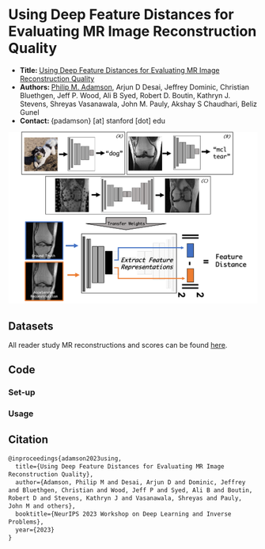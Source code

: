 # Using Deep Feature Distances for Evaluating MR Image Reconstruction Quality

- <b> Title: </b>[Using Deep Feature Distances for Evaluating MR Image Reconstruction Quality](https://openreview.net/forum?id=AUiZyqYiGb)<br>
- <b>Authors: </b>[Philip M. Adamson](https://www.linkedin.com/in/philipadamson/), Arjun D Desai, Jeffrey Dominic, Christian Bluethgen, Jeff P. Wood, Ali B Syed, Robert D. Boutin, Kathryn J. Stevens, Shreyas Vasanawala, John M. Pauly, Akshay S Chaudhari, Beliz Gunel
- <b>Contact: </b>{padamson} [at] stanford [dot] edu<br>

<img src='data/DFD_Methods.png'/>

## Datasets
All reader study MR reconstructions and scores can be found [here](https://drive.google.com/drive/folders/1REr4R_geovFPpz1aYYX-P2GDBNTxosgc?usp=share_link).

## Code

### Set-up

### Usage

## Citation

```
@inproceedings{adamson2023using,
  title={Using Deep Feature Distances for Evaluating MR Image Reconstruction Quality},
  author={Adamson, Philip M and Desai, Arjun D and Dominic, Jeffrey and Bluethgen, Christian and Wood, Jeff P and Syed, Ali B and Boutin, Robert D and Stevens, Kathryn J and Vasanawala, Shreyas and Pauly, John M and others},
  booktitle={NeurIPS 2023 Workshop on Deep Learning and Inverse Problems},
  year={2023}
}
```

